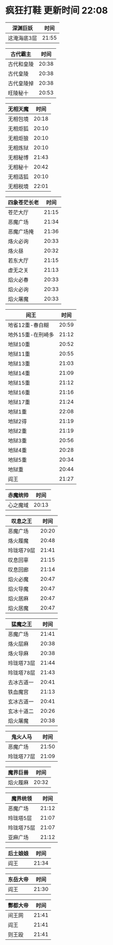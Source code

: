 # 疯狂打鞋 更新时间 22:08

| 深渊巨妖   | 时间    |
|--------|-------|
| 这淹海底3层 | 21:55 |

| 古代霸主   | 时间    |
|--------|-------|
| 古代和皇陵 | 20:38 |
| 古代皇陵 | 20:38 |
| 古代皇陵掉 | 20:38 |
| 旺陵秘十 | 20:53 |

| 无相天魔   | 时间    |
|--------|-------|
| 无相包境 | 20:18 |
| 无相炬狐 | 20:10 |
| 无相炬狼 | 20:10 |
| 无相炼狱 | 20:10 |
| 无相秘博 | 21:43 |
| 无相秘十 | 20:42 |
| 无相适狐 | 20:10 |
| 无相税境 | 22:01 |

| 四象苍茫长老   | 时间    |
|--------|-------|
| 苍茫大厅 | 21:15 |
| 恶魔广场 | 21:34 |
| 恶魔广场掩 | 21:36 |
| 烙火必询 | 20:33 |
| 烙火昼 | 20:32 |
| 若东大厅 | 21:15 |
| 虚无之关 | 21:13 |
| 焰火必春 | 20:33 |
| 焰火必询 | 20:33 |
| 焰火屠魔 | 20:33 |

| 间王   | 时间    |
|--------|-------|
| 地省12重-春白糊 | 20:59 |
| 地外15重-在刑崎多 | 21:12 |
| 地狱10重 | 20:52 |
| 地狱11重 | 20:55 |
| 地狱13重 | 21:03 |
| 地狱14重 | 21:09 |
| 地狱15重 | 21:12 |
| 地狱16重 | 21:16 |
| 地狱17重 | 21:24 |
| 地狱1重 | 22:08 |
| 地狱2得 | 21:19 |
| 地狱2重 | 21:19 |
| 地狱3重 | 20:56 |
| 地狱4重 | 20:28 |
| 地狱5重 | 20:34 |
| 地狱重 | 20:44 |
| 阎王 | 21:27 |

| 赤魔统帅   | 时间    |
|--------|-------|
| 心之魔域 | 20:13 |

| 叹息之王   | 时间    |
|--------|-------|
| 恶魔广场 | 20:20 |
| 烙火履魔 | 20:48 |
| 玲珑塔79层 | 21:41 |
| 叹息回辜 | 21:15 |
| 叹息回廊 | 21:14 |
| 焰火必魔 | 20:47 |
| 焰火导魔 | 20:47 |
| 焰火居麻 | 20:47 |
| 焰火居魔 | 20:47 |

| 猛魔之王   | 时间    |
|--------|-------|
| 恶魔广场 | 21:41 |
| 烙火层麻 | 20:38 |
| 烙火导麻 | 20:38 |
| 玲珑塔73层 | 21:44 |
| 玲珑塔78层 | 21:43 |
| 去冰古道一 | 20:41 |
| 铁血魔宫 | 21:13 |
| 玄冰古道一 | 20:41 |
| 玄冰十道二 | 20:26 |
| 焰火屠魔 | 20:38 |

| 鬼火人马   | 时间    |
|--------|-------|
| 恶魔广场 | 21:50 |
| 玲珑塔77层 | 21:09 |

| 魔界巨兽   | 时间    |
|--------|-------|
| 焰火履麻 | 20:32 |

| 魔界统领   | 时间    |
|--------|-------|
| 恶魔广场 | 21:12 |
| 玲珑塔5层 | 21:07 |
| 玲珑塔75层 | 21:07 |
| 亚麻广场 | 21:12 |

| 后土娘娘   | 时间    |
|--------|-------|
| 阎王 | 21:34 |

| 东岳大帝   | 时间    |
|--------|-------|
| 阎王 | 21:30 |

| 酆都大帝   | 时间    |
|--------|-------|
| 间王网 | 21:41 |
| 阎王 | 21:41 |
| 则王殴 | 21:41 |